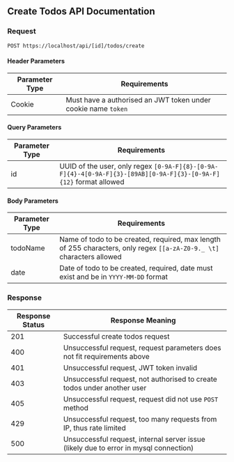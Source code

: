 ## Create Todos API Documentation

### Request

`POST https://localhost/api/[id]/todos/create`

#### Header Parameters

| Parameter Type | Requirements |
|----------------|--------------|
| Cookie | Must have a authorised an JWT token under cookie name `token` |

#### Query Parameters

| Parameter Type | Requirements |
|----------------|--------------|
| id | UUID of the user, only regex `[0-9A-F]{8}-[0-9A-F]{4}-4[0-9A-F]{3}-[89AB][0-9A-F]{3}-[0-9A-F]{12}` format allowed |

#### Body Parameters

| Parameter Type | Requirements |
|----------------|--------------|
| todoName | Name of todo to be created, required, max length of 255 characters, only regex `[[a-zA-Z0-9._ \t]` characters allowed |
| date | Date of todo to be created, required, date must exist and be in `YYYY-MM-DD` format |

### Response

| Response Status | Response Meaning |
|-|-|
| 201 | Successful create todos request |
| 400 | Unsuccessful request, request parameters does not fit requirements above |
| 401 | Unsuccessful request, JWT token invalid |
| 403 | Unsuccessful request, not authorised to create todos under another user |
| 405 | Unsuccessful request, request did not use `POST` method |
| 429 | Unsuccessful request, too many requests from IP, thus rate limited |
| 500 | Unsuccessful request, internal server issue (likely due to error in mysql connection) |